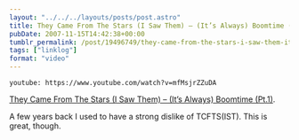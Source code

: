 ```yaml
---
layout: "../../../layouts/posts/post.astro"
title: They Came From The Stars (I Saw Them) – (It’s Always) Boomtime (Pt.1)
pubDate: 2007-11-15T14:42:38+00:00
tumblr_permalink: /post/19496749/they-came-from-the-stars-i-saw-them-its
tags: ["linklog"]
format: "video"
---
```


`youtube: https://www.youtube.com/watch?v=mfMsjrZZuDA`

[They Came From The Stars (I Saw Them) &#8211; (It&rsquo;s Always) Boomtime (Pt.1)][1].

A few years back I used to have a strong dislike of TCFTS(IST). This is great, though.

[1]: https://www.youtube.com/watch?v=mfMsjrZZuDA

